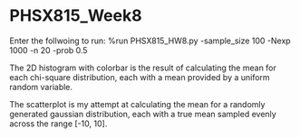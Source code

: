 # PHSX815_Week8

Enter the follwoing to run: %run PHSX815_HW8.py -sample_size 100 -Nexp 1000 -n 20 -prob 0.5

The 2D histogram with colorbar is the result of calculating the mean for each chi-square distribution, each with a mean provided by a uniform random variable.

The scatterplot is my attempt at calculating the mean for a randomly generated gaussian distribution, each with a true mean sampled evenly across the range [-10, 10]. 

